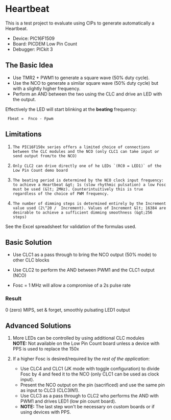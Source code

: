 # Heartbeat

This is a test project to evaluate using CIPs to generate automatically a Heartbeat.

* Device: PIC16F1509
* Board: PICDEM Low Pin Count 
* Debugger: PICkit 3

## The Basic Idea
* Use TMR2 + PWM1 to generate a square wave (50% duty cycle).
* Use the NCO to generate a similar square wave (50% duty cycle) but with a slightly higher frequency.
* Perform an AND between the two using the CLC and drive an LED with the output.

Effectively the LED will start blinking at the **beating** frequency:  

     Fbeat =  Fnco - Fpwm
     
     
## Limitations
1.     The PIC16F150x series offers a limited choice of connections between the CLC modules and the NCO (only CLC1 can take input or send output from/to the NCO)   
2.     Only CLC2 can drive directly one of he LEDs `(RC0 = LED1)` of the Low Pin Count demo board
3.     The beating period is determined by the NCO clock input frequency: to achieve a Heartbeat &gt; 1s (slow rhythmic pulsation) a low Fosc must be used (&lt; 2MHz). Counterintuitively this is true regardless of the choice of PWM frequency.
4.     The number of dimming steps is determined entirely by the Increment value used (2\^20 /  Increment). Values of Increment &lt; 16384 are desirable to achieve a sufficient dimming smoothness (&gt;256 steps)

See the Excel spreadsheet for validation of the formulas used.

## Basic Solution
* Use CLC1 as a pass through to bring the NCO output (50% mode) to other CLC blocks

* Use CLC2 to perform the AND between PWM1 and the CLC1 output (NCO) 
* Fosc = 1 MHz will allow a compromise of a 2s pulse rate  

### Result
 0 (zero) MIPS, set & forget, smoothly pulsating LED1 output 

## Advanced Solutions
1. More LEDs can be controlled by using additional CLC modules  
    **NOTE:** Not available on the Low Pin Count board unless a device with PPS is used to replace the 150x

2. If a higher Fosc is desired/required by the _rest of the application_:
    * Use CLC4 and CLC1 (JK mode with toggle configuration) to divide Fosc by 4 and feed it to the NCO (only CLC1 can be used as clock input). 
    * Present the NCO output on the pin (sacrificed) and use the same pin as input to CLC3 (CLC3IN1). 
    * Use CLC3 as a pass through to CLC2 who performs the AND with PWM1 and  drives LED1 (low pin count board). 
    * **NOTE:** The last step won't be necessary on custom boards or if using devices with PPS.
    
     

    

